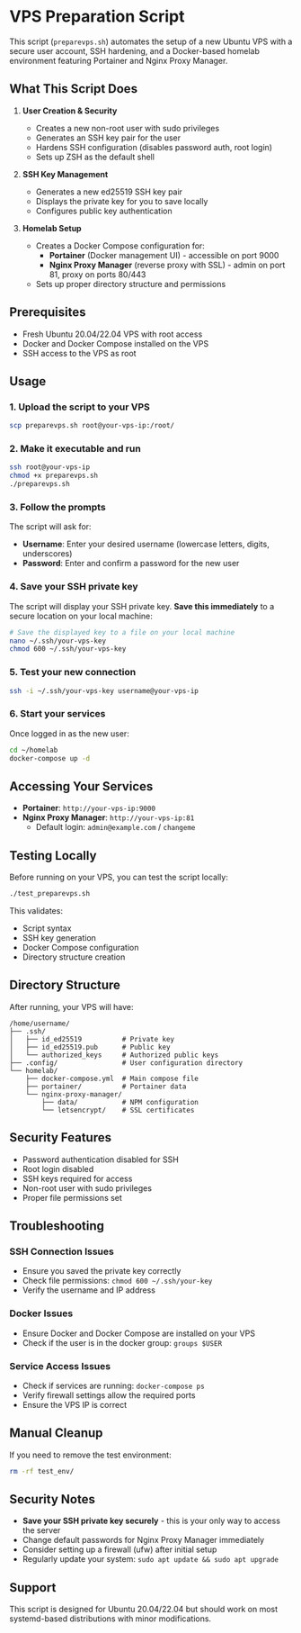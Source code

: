 # VPS Preparation Script

This script (`preparevps.sh`) automates the setup of a new Ubuntu VPS with a secure user account, SSH hardening, and a Docker-based homelab environment featuring Portainer and Nginx Proxy Manager.

## What This Script Does

1. **User Creation & Security**
   - Creates a new non-root user with sudo privileges
   - Generates an SSH key pair for the user
   - Hardens SSH configuration (disables password auth, root login)
   - Sets up ZSH as the default shell

2. **SSH Key Management**
   - Generates a new ed25519 SSH key pair
   - Displays the private key for you to save locally
   - Configures public key authentication

3. **Homelab Setup**
   - Creates a Docker Compose configuration for:
     - **Portainer** (Docker management UI) - accessible on port 9000
     - **Nginx Proxy Manager** (reverse proxy with SSL) - admin on port 81, proxy on ports 80/443
   - Sets up proper directory structure and permissions

## Prerequisites

- Fresh Ubuntu 20.04/22.04 VPS with root access
- Docker and Docker Compose installed on the VPS
- SSH access to the VPS as root

## Usage

### 1. Upload the script to your VPS

```bash
scp preparevps.sh root@your-vps-ip:/root/
```

### 2. Make it executable and run

```bash
ssh root@your-vps-ip
chmod +x preparevps.sh
./preparevps.sh
```

### 3. Follow the prompts

The script will ask for:
- **Username**: Enter your desired username (lowercase letters, digits, underscores)
- **Password**: Enter and confirm a password for the new user

### 4. Save your SSH private key

The script will display your SSH private key. **Save this immediately** to a secure location on your local machine:

```bash
# Save the displayed key to a file on your local machine
nano ~/.ssh/your-vps-key
chmod 600 ~/.ssh/your-vps-key
```

### 5. Test your new connection

```bash
ssh -i ~/.ssh/your-vps-key username@your-vps-ip
```

### 6. Start your services

Once logged in as the new user:

```bash
cd ~/homelab
docker-compose up -d
```

## Accessing Your Services

- **Portainer**: `http://your-vps-ip:9000`
- **Nginx Proxy Manager**: `http://your-vps-ip:81`
  - Default login: `admin@example.com` / `changeme`

## Testing Locally

Before running on your VPS, you can test the script locally:

```bash
./test_preparevps.sh
```

This validates:
- Script syntax
- SSH key generation
- Docker Compose configuration
- Directory structure creation

## Directory Structure

After running, your VPS will have:

```
/home/username/
├── .ssh/
│   ├── id_ed25519          # Private key
│   ├── id_ed25519.pub      # Public key
│   └── authorized_keys     # Authorized public keys
├── .config/                # User configuration directory
└── homelab/
    ├── docker-compose.yml  # Main compose file
    ├── portainer/          # Portainer data
    └── nginx-proxy-manager/
        ├── data/           # NPM configuration
        └── letsencrypt/    # SSL certificates
```

## Security Features

- Password authentication disabled for SSH
- Root login disabled
- SSH keys required for access
- Non-root user with sudo privileges
- Proper file permissions set

## Troubleshooting

### SSH Connection Issues
- Ensure you saved the private key correctly
- Check file permissions: `chmod 600 ~/.ssh/your-key`
- Verify the username and IP address

### Docker Issues
- Ensure Docker and Docker Compose are installed on your VPS
- Check if the user is in the docker group: `groups $USER`

### Service Access Issues
- Check if services are running: `docker-compose ps`
- Verify firewall settings allow the required ports
- Ensure the VPS IP is correct

## Manual Cleanup

If you need to remove the test environment:

```bash
rm -rf test_env/
```

## Security Notes

- **Save your SSH private key securely** - this is your only way to access the server
- Change default passwords for Nginx Proxy Manager immediately
- Consider setting up a firewall (ufw) after initial setup
- Regularly update your system: `sudo apt update && sudo apt upgrade`

## Support

This script is designed for Ubuntu 20.04/22.04 but should work on most systemd-based distributions with minor modifications.